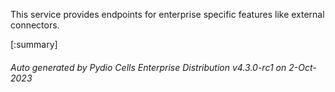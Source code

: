 






This service provides endpoints for enterprise specific features like external connectors.

[:summary]

###### Auto generated by Pydio Cells Enterprise Distribution v4.3.0-rc1 on 2-Oct-2023
